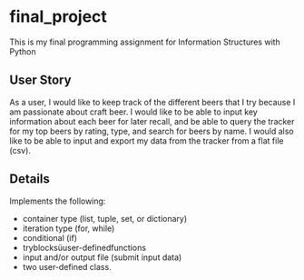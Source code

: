 # final_project
This is my final programming assignment for Information Structures with Python

## User Story
As a user, I would like to keep track of the different beers that I try because I am passionate about craft beer. 
I would like to be able to input key information about each beer for later recall, and be able to query the tracker for my top beers by rating, type, and search for beers by name. 
I would also like to be able to input and export my data from the tracker from a flat file (csv).

## Details
Implements the following:
* container type (list, tuple, set, or dictionary)
* iteration type (for, while)
* conditional (if)
* tryblocksüuser-definedfunctions
* input and/or output file (submit input data)
* two user-defined class. 
